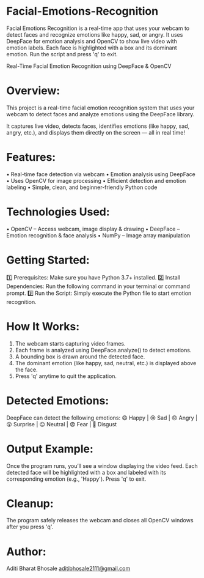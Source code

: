 # Facial-Emotions-Recognition
Facial Emotions Recognition is a real-time app that uses your webcam to detect faces and recognize emotions like happy, sad, or angry. It uses DeepFace for emotion analysis and OpenCV to show live video with emotion labels. Each face is highlighted with a box and its dominant emotion. Run the script and press 'q' to exit.

Real-Time Facial Emotion Recognition using DeepFace & OpenCV

# Overview:
This project is a real-time facial emotion recognition system that uses your webcam to detect faces and analyze emotions using the DeepFace library. 

It captures live video, detects faces, identifies emotions (like happy, sad, angry, etc.), and displays them directly on the screen — all in real time!

# Features:
•	Real-time face detection via webcam
•	Emotion analysis using DeepFace
•	Uses OpenCV for image processing
•	Efficient detection and emotion labeling
•	Simple, clean, and beginner-friendly Python code

# Technologies Used:
• OpenCV – Access webcam, image display & drawing
• DeepFace – Emotion recognition & face analysis
• NumPy – Image array manipulation

 # Getting Started:
1️⃣ Prerequisites: Make sure you have Python 3.7+ installed.
2️⃣ Install Dependencies: Run the following command in your terminal or command prompt.
3️⃣ Run the Script: Simply execute the Python file to start emotion recognition.

# How It Works:
1.	The webcam starts capturing video frames.
2.	Each frame is analyzed using DeepFace.analyze() to detect emotions.
3.	A bounding box is drawn around the detected face.
4.	The dominant emotion (like happy, sad, neutral, etc.) is displayed above the face.
5.	Press 'q' anytime to quit the application.

# Detected Emotions:
DeepFace can detect the following emotions:
😄 Happy | 😢 Sad | 😠 Angry | 😲 Surprise | 😐 Neutral | 😨 Fear | 🤢 Disgust

# Output Example:
Once the program runs, you’ll see a window displaying the video feed. Each detected face will be highlighted with a box and labeled with its corresponding emotion (e.g., 'Happy'). Press 'q' to exit.

# Cleanup:
The program safely releases the webcam and closes all OpenCV windows after you press 'q'.

# Author:
Aditi Bharat Bhosale
aditibhosale2111@gmail.com


